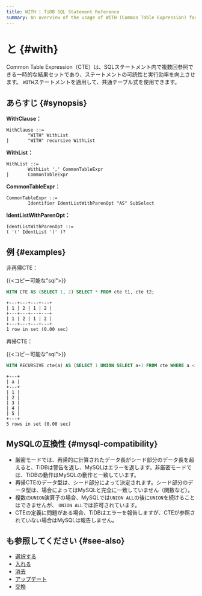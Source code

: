 ```yaml
---
title: WITH | TiDB SQL Statement Reference
summary: An overview of the usage of WITH (Common Table Expression) for the TiDB database.
---
```


# と {#with}

Common Table Expression（CTE）は、SQLステートメント内で複数回参照できる一時的な結果セットであり、ステートメントの可読性と実行効率を向上させます。 `WITH`ステートメントを適用して、共通テーブル式を使用できます。

## あらすじ {#synopsis}

<strong>WithClause：</strong>

```ebnf+diagram
WithClause ::=
        "WITH" WithList
|       "WITH" recursive WithList
```

<strong>WithList：</strong>

```ebnf+diagram
WithList ::=
        WithList ',' CommonTableExpr
|       CommonTableExpr
```

<strong>CommonTableExpr：</strong>

```ebnf+diagram
CommonTableExpr ::=
        Identifier IdentListWithParenOpt "AS" SubSelect
```

<strong>IdentListWithParenOpt：</strong>

```ebnf+diagram
IdentListWithParenOpt ::=
( '(' IdentList ')' )?
```

## 例 {#examples}

非再帰CTE：

{{&lt;コピー可能な&quot;sql&quot;&gt;}}

```sql
WITH CTE AS (SELECT 1, 2) SELECT * FROM cte t1, cte t2;
```

```
+---+---+---+---+
| 1 | 2 | 1 | 2 |
+---+---+---+---+
| 1 | 2 | 1 | 2 |
+---+---+---+---+
1 row in set (0.00 sec)
```

再帰CTE：

{{&lt;コピー可能な&quot;sql&quot;&gt;}}

```sql
WITH RECURSIVE cte(a) AS (SELECT 1 UNION SELECT a+1 FROM cte WHERE a < 5) SELECT * FROM cte;
```

```
+---+
| a |
+---+
| 1 |
| 2 |
| 3 |
| 4 |
| 5 |
+---+
5 rows in set (0.00 sec)
```

## MySQLの互換性 {#mysql-compatibility}

-   厳密モードでは、再帰的に計算されたデータ長がシード部分のデータ長を超えると、TiDBは警告を返し、MySQLはエラーを返します。非厳密モードでは、TiDBの動作はMySQLの動作と一致しています。
-   再帰CTEのデータ型は、シード部分によって決定されます。シード部分のデータ型は、場合によってはMySQLと完全に一致していません（関数など）。
-   複数の`UNION`演算子の場合、MySQLでは`UNION ALL`の後に`UNION`を続けることはできませんが、 `UNION ALL`では許可されています。
-   CTEの定義に問題がある場合、TiDBはエラーを報告しますが、CTEが参照されていない場合はMySQLは報告しません。

## も参照してください {#see-also}

-   [選択する](/sql-statements/sql-statement-select.md)
-   [入れる](/sql-statements/sql-statement-insert.md)
-   [消去](/sql-statements/sql-statement-delete.md)
-   [アップデート](/sql-statements/sql-statement-update.md)
-   [交換](/sql-statements/sql-statement-replace.md)
